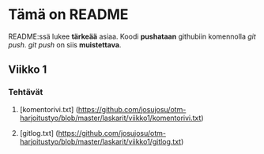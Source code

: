# Tämä on README

README:ssä lukee **tärkeää** asiaa. Koodi **pushataan** githubiin komennolla *git push*. *git push* on siis **muistettava**.

## Viikko 1

### Tehtävät

1. [komentorivi.txt] (https://github.com/josujosu/otm-harjoitustyo/blob/master/laskarit/viikko1/komentorivi.txt)

2. [gitlog.txt] (https://github.com/josujosu/otm-harjoitustyo/blob/master/laskarit/viikko1/gitlog.txt)
